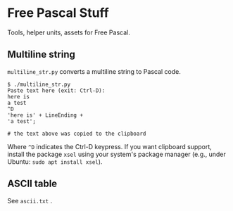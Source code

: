 # Free Pascal Stuff

Tools, helper units, assets for Free Pascal.

## Multiline string

`multiline_str.py` converts a multiline string to Pascal code.

```text
$ ./multiline_str.py
Paste text here (exit: Ctrl-D):
here is
a test
^D
'here is' + LineEnding +
'a test';

# the text above was copied to the clipboard
```

Where `^D` indicates the Ctrl-D keypress.
If you want clipboard support, install the package `xsel` using your system's package manager (e.g., under Ubuntu: `sudo apt install xsel`).

## ASCII table

See `ascii.txt` .
